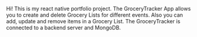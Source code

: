 Hi!
This is my react native portfolio project.
The GroceryTracker App allows you to create and delete Grocery Lists for different events. Also you can add, update and remove items in a Grocery List.
The GroceryTracker is connected to a backend server and MongoDB.
